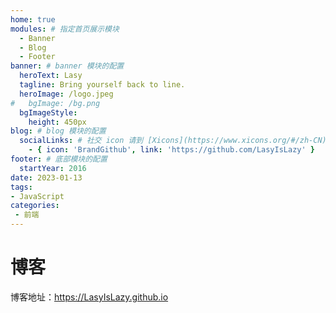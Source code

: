 ```yaml
---
home: true
modules: # 指定首页展示模块
  - Banner
  - Blog
  - Footer
banner: # banner 模块的配置
  heroText: Lasy
  tagline: Bring yourself back to line.
  heroImage: /logo.jpeg
#   bgImage: /bg.png
  bgImageStyle:
    height: 450px
blog: # blog 模块的配置
  socialLinks: # 社交 icon 请到 [Xicons](https://www.xicons.org/#/zh-CN) 页面的 tabler 下获取，复制名称即可
    - { icon: 'BrandGithub', link: 'https://github.com/LasyIsLazy' }
footer: # 底部模块的配置
  startYear: 2016
date: 2023-01-13
tags:
- JavaScript
categories: 
 - 前端
---
```

# 博客

博客地址：https://LasyIsLazy.github.io
